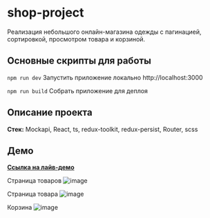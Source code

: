 # shop-project
Реализация небольшого онлайн-магазина одежды с пагинацией, сортировкой, просмотром товара и корзиной.

## Основные скрипты для работы

``` npm run dev ```
Запустить приложение локально http://localhost:3000

``` npm run build ``` 
Собрать приложение для деплоя



## Описание проекта

**Стек:** Mockapi, React, ts, redux-toolkit, redux-persist, Router, scss



## Демо

**[Ссылка на лайв-демо](https://hilarious-bavarois-ccfc04.netlify.app)**

Страница товаров
![image](https://github.com/apfelbup/shop-project/assets/102802834/2834ea44-96a9-4ed4-970c-adc1b1368ee8)

Страница товара
![image](https://github.com/apfelbup/shop-project/assets/102802834/3f075e8c-3473-4db8-8742-c87b917b21fd)

Корзина
![image](https://github.com/apfelbup/shop-project/assets/102802834/2964a969-b9cb-4a38-a9b8-c4adf7d70421)

